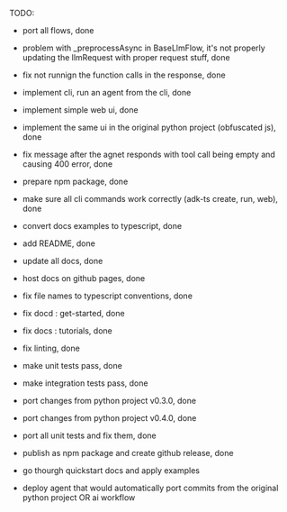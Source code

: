 TODO: 
- port all flows, done 
- problem with _preprocessAsync in BaseLlmFlow, it's not properly updating the llmRequest with proper request stuff, done 
- fix not runnign the function calls in the response, done 
- implement cli, run an agent from the cli, done 
- implement simple web ui, done 
- implement the same ui in the original python project (obfuscated js), done 
- fix message after the agnet responds with tool call being empty and causing 400 error, done 
- prepare npm package, done 
- make sure all cli commands work correctly (adk-ts create, run, web), done 
- convert docs examples to typescript, done  
- add README, done 
- update all docs, done 
- host docs on github pages, done 
- fix file names to typescript conventions, done 
- fix docd : get-started, done 
- fix docs : tutorials, done 
- fix linting, done 
- make unit tests pass, done 
- make integration tests pass, done 
- port changes from python project v0.3.0, done 
- port changes from python project v0.4.0, done 
- port all unit tests and fix them, done 
- publish as npm package and create github release, done 

- go thourgh quickstart docs and apply examples 


- deploy agent that would automatically port commits from the original python project OR ai workflow  

